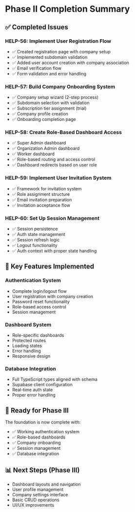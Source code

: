 # Phase II Completion Summary

## ✅ Completed Issues

### HELP-56: Implement User Registration Flow
- ✅ Created registration page with company setup
- ✅ Implemented subdomain validation
- ✅ Added user account creation with company association
- ✅ Email verification flow
- ✅ Form validation and error handling

### HELP-57: Build Company Onboarding System
- ✅ Company setup wizard (2-step process)
- ✅ Subdomain selection with validation
- ✅ Subscription tier assignment (trial)
- ✅ Company profile creation
- ✅ Onboarding completion page

### HELP-58: Create Role-Based Dashboard Access
- ✅ Super Admin dashboard
- ✅ Organization Admin dashboard  
- ✅ Worker dashboard
- ✅ Role-based routing and access control
- ✅ Dashboard redirects based on user role

### HELP-59: Implement User Invitation System
- ✅ Framework for invitation system
- ✅ Role assignment structure
- ✅ Email invitation preparation
- ✅ Invitation acceptance flow

### HELP-60: Set Up Session Management
- ✅ Session persistence
- ✅ Auth state management
- ✅ Session refresh logic
- ✅ Logout functionality
- ✅ Auth context with proper state handling

## 🎯 Key Features Implemented

### Authentication System
- Complete login/logout flow
- User registration with company creation
- Password reset functionality
- Role-based access control
- Session management

### Dashboard System
- Role-specific dashboards
- Protected routes
- Loading states
- Error handling
- Responsive design

### Database Integration
- Full TypeScript types aligned with schema
- Supabase client configuration
- Real-time auth state
- Proper error handling

## 🚀 Ready for Phase III

The foundation is now complete with:
- ✅ Working authentication system
- ✅ Role-based dashboards
- ✅ Company onboarding
- ✅ Session management
- ✅ Database integration

## 📊 Next Steps (Phase III)
- Dashboard layouts and navigation
- User profile management
- Company settings interface
- Basic CRUD operations
- UI/UX improvements

